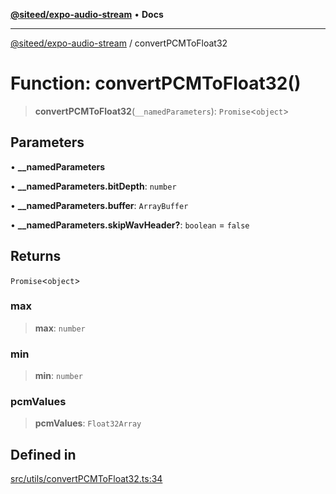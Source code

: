 [**@siteed/expo-audio-stream**](../README.md) • **Docs**

***

[@siteed/expo-audio-stream](../README.md) / convertPCMToFloat32

# Function: convertPCMToFloat32()

> **convertPCMToFloat32**(`__namedParameters`): `Promise`\<`object`\>

## Parameters

• **\_\_namedParameters**

• **\_\_namedParameters.bitDepth**: `number`

• **\_\_namedParameters.buffer**: `ArrayBuffer`

• **\_\_namedParameters.skipWavHeader?**: `boolean` = `false`

## Returns

`Promise`\<`object`\>

### max

> **max**: `number`

### min

> **min**: `number`

### pcmValues

> **pcmValues**: `Float32Array`

## Defined in

[src/utils/convertPCMToFloat32.ts:34](https://github.com/deeeed/expo-audio-stream/blob/2593b671a9535f7a259b4bdc1ad61b1572a2fec5/packages/expo-audio-stream/src/utils/convertPCMToFloat32.ts#L34)
